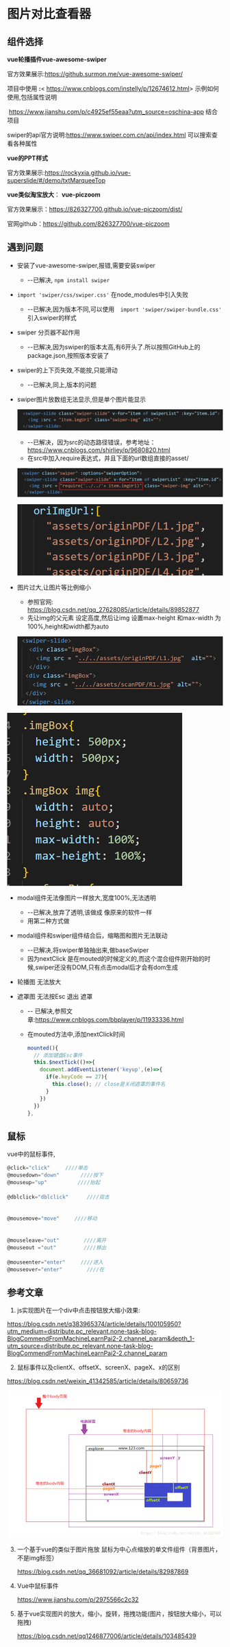 # 图片对比查看器

## 组件选择

**vue轮播插件vue-awesome-swiper**

官方效果展示:<https://github.surmon.me/vue-awesome-swiper/>

项目中使用 **:**< <https://www.cnblogs.com/instelly/p/12674612.html>>  示例如何使用,包括属性说明

​					<https://www.jianshu.com/p/c4925ef55eaa?utm_source=oschina-app> 结合项目

swiper的api官方说明:<https://www.swiper.com.cn/api/index.html> 可以搜索查看各种属性



**vue的PPT样式**

官方效果展示:<https://rockyxia.github.io/vue-superslide/#/demo/txtMarqueeTop>



**vue类似淘宝放大**： **vue-piczoom**

官方效果展示：<https://826327700.github.io/vue-piczoom/dist/>

官网github：<https://github.com/826327700/vue-piczoom>



## 遇到问题

- 安装了vue-awesome-swiper,报错,需要安装swiper
  
  - --已解决, `npm install swiper`
  
- `import 'swiper/css/swiper.css'` 在node_modules中引入失败
  
  - --已解决,因为版本不同,可以使用`  import 'swiper/swiper-bundle.css'` 引入swiper的样式
  
- swiper 分页器不起作用

  - --已解决,因为swiper的版本太高,有6开头了.所以按照GitHub上的package.json,按照版本安装了

- swiper的上下页失效,不能按,只能滑动

  - --已解决,同上,版本的问题

- swiper图片放数组无法显示,但是单个图片能显示

  ![1598436533127](readme.assets/1598436533127.png)

  - --已解决，因为src的动态路径错误，参考地址：<https://www.cnblogs.com/shirliey/p/9680820.html>
  - 在src中加入require表达式，并且下面的url数组直接的asset/

  ![1598438101155](readme.assets/1598438101155.png)

  ![1598438129963](readme.assets/1598438129963.png)
  
- 图片过大,让图片等比例缩小

  - 参照官网: <https://blog.csdn.net/qq_27628085/article/details/89852877>
  - 先让img的父元素 设定高度,然后让img 设置max-height 和max-width 为100%,height和width都为auto

  ![1598511136984](readme.assets/1598511136984.png)

![1598511149916](readme.assets/1598511149916.png)

- modal组件无法像图片一样放大,宽度100%,无法透明
  - --已解决,放弃了透明,该做成 像原来的软件一样
  - 用第二种方式做
  
- modal组件和swiper组件结合后，缩略图和图片无法联动
  - --已解决,将swiper单独抽出来,做baseSwiper
  - 因为nextClick 是在mouted的时候定义的,而这个混合组件刚开始的时候,swiper还没有DOM,只有点击modal后才会有dom生成
  
- 轮播图 无法放大

- 遮罩图 无法按Esc 退出 遮罩

  - -- 已解决,参照文章:<https://www.cnblogs.com/bbplayer/p/11933336.html>

  - 在mouted方法中,添加nextClick时间

    ```js
    mounted(){
      // 添加键盘Esc事件
      this.$nextTick(()=>{
        document.addEventListener('keyup',(e)=>{
          if(e.keyCode == 27){
            this.close(); // close是关闭遮罩的事件名
          }
        })
      })
    },
    ```

## 鼠标

vue中的鼠标事件,

```js
@click="click"     ////单击
@mousedown="down"       ////按下
@mouseup="up"          ////抬起

@dblclick="dblclick"      ////双击


@mousemove="move"     ////移动


@mouseleave="out"        ////离开
@mouseout ="out"         ////移出

@mouseenter="enter"     ////进入
@mouseover="enter"        ////在
```



## 参考文章

1. js实现图片在一个div中点击按钮放大缩小效果:

<https://blog.csdn.net/q383965374/article/details/100105950?utm_medium=distribute.pc_relevant.none-task-blog-BlogCommendFromMachineLearnPai2-2.channel_param&depth_1-utm_source=distribute.pc_relevant.none-task-blog-BlogCommendFromMachineLearnPai2-2.channel_param>

2. 鼠标事件以及clientX、offsetX、screenX、pageX、x的区别

<https://blog.csdn.net/weixin_41342585/article/details/80659736>

![è¿éåå¾çæè¿°](readme.assets/20180612002242162.png)

3. 一个基于vue的类似于图片拖放 鼠标为中心点缩放的单文件组件（背景图片，不是img标签）

   <https://blog.csdn.net/qq_36681092/article/details/82987869>

4. Vue中鼠标事件

   <https://www.jianshu.com/p/2975566c2c32>

5. 基于vue实现图片的放大，缩小，旋转，拖拽功能(图片，按钮放大缩小，可以拖拽)

   <https://blog.csdn.net/qq1246877006/article/details/103485439>